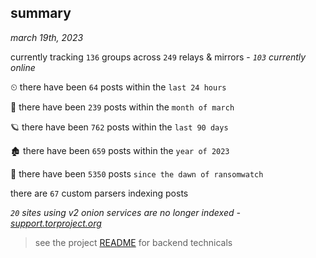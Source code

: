
## summary
_march 19th, 2023_

currently tracking `136` groups across `249` relays & mirrors - _`103` currently online_

⏲ there have been `64` posts within the `last 24 hours`

🦈 there have been `239` posts within the `month of march`

🪐 there have been `762` posts within the `last 90 days`

🏚 there have been `659` posts within the `year of 2023`

🦕 there have been `5350` posts `since the dawn of ransomwatch`

there are `67` custom parsers indexing posts

_`20` sites using v2 onion services are no longer indexed - [support.torproject.org](https://support.torproject.org/onionservices/v2-deprecation/)_

> see the project [README](https://github.com/joshhighet/ransomwatch#ransomwatch--) for backend technicals
